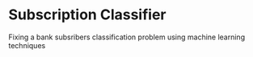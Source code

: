 # Subscription Classifier
Fixing a bank subsribers classification problem using machine learning techniques
